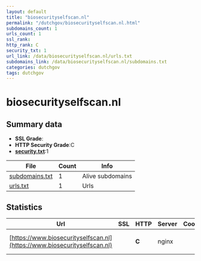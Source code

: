 ```yaml
---
layout: default
title: "biosecurityselfscan.nl"
permalink: "/dutchgov/biosecurityselfscan.nl.html"
subdomains_count: 1
urls_count: 1
ssl_rank: 
http_rank: C
security_txt: 1
url_link: /data/biosecurityselfscan.nl/urls.txt
subdomains_link: /data/biosecurityselfscan.nl/subdomains.txt
categories: dutchgov
tags: dutchgov
---
```



# biosecurityselfscan.nl
## Summary data


 - **SSL Grade**:
 - **HTTP Security Grade**:C
 - **[security.txt](https://www.digitaleoverheid.nl/nieuws/standaard-security-txt-nu-verplicht-voor-overheid/)**:1


| File       | Count | Info |
|------------|-------|------|
|[subdomains.txt](/DutchGovScope/data/biosecurityselfscan.nl/subdomains.txt)|1|Alive subdomains|
|[urls.txt](/DutchGovScope/data/biosecurityselfscan.nl/urls.txt)|1|Urls|


## Statistics


| Url | SSL | HTTP | Server | Cookie | HSTS | CORS | CTO | CSP | XFO | XXP | RP |FP| Tech |Title |
|--------|-------|-------|------|------|------|------|------|------|------|------|------|------|------|------|
|[https://www.biosecurityselfscan.nl](https://www.biosecurityselfscan.nl)| | **C**|nginx| |:white_check_mark: | | | | | | :white_check_mark: | |HSTS Nginx|301 Moved Perman...|


